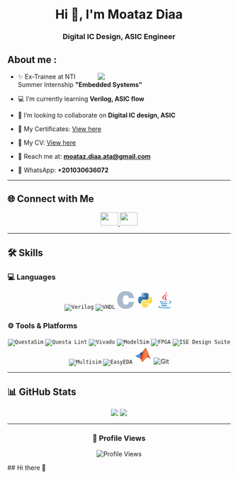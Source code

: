 <h1 align="center">Hi 👋, I'm Moataz Diaa</h1>
<h3 align="center">Digital IC Design, ASIC Engineer</h3>

<p align="center">
  <!-- You can put your logo here -->
  <!-- <img src="your-logo.png" alt="Moataz Diaa Logo" width="120"/> -->
</p>

## About me :

<picture> <img align="right" src="https://clipart-library.com/img/2091643.gif" width="300px"> </picture>

- ✨ Ex-Trainee at NTI Summer Internship **"Embedded Systems"**

- 💻 I’m currently learning **Verilog, ASIC flow**

- 🤝 I’m looking to collaborate on **Digital IC design, ASIC**

- 📌 My Certificates: [View here](https://drive.google.com/drive/folders/1EXcDUDOA5Gd6ly-WVB-8NvqcUjQDBoTD?usp=drive_link)

- 📄 My CV: [View here]([https://drive.google.com/file/d/18Yec9oqWbkkQwG5Paqly4QPIKwUiCCuR/view?usp=drive_link](https://drive.google.com/file/d/1OLjfKuEohXJ0cSkDfdZmSw9zlv2VZYBf/view?usp=drive_link))

- 📢 Reach me at: **moataz.diaa.ata@gmail.com**

- 📱 WhatsApp: **+201030636072**

---

## 🌐 Connect with Me  

<p align="center">
  <a href="https://www.linkedin.com/in/moataz-diaa?utm_source=share&utm_campaign=share_via&utm_content=profile&utm_medium=android_app" target="_blank">
    <img src="https://raw.githubusercontent.com/rahuldkjain/github-profile-readme-generator/master/src/images/icons/Social/linked-in-alt.svg" height="30" width="40" />
  </a>
  <a href="https://wa.me/201030636072" target="_blank">
    <img src="https://img.icons8.com/ios-filled/50/25D366/whatsapp--v1.png" height="30" width="40" />
  </a>
</p>  

---

## 🛠 Skills  

### 💻 Languages  
<p align="center">
  <code><img src="verilog.png" alt="Verilog" width="40" height="40"/></code>
  <code><img src="vhdl.png" alt="VHDL" width="40" height="40"/></code>
  <code><img src="https://raw.githubusercontent.com/devicons/devicon/master/icons/c/c-original.svg" width="40" height="40" /></code>
  <code><img src="https://raw.githubusercontent.com/devicons/devicon/master/icons/python/python-original.svg" width="40" height="40"/></code>
  <code><img src="https://raw.githubusercontent.com/devicons/devicon/master/icons/java/java-original.svg" width="40" height="40"/></code>
</p>  

### ⚙ Tools & Platforms  
<p align="center">
  <code><img src="QuestaSim.png" alt="QuestaSim" width="40" height="40"/></code>
  <code><img src="Questa-Lint.png" alt="Questa Lint" width="40" height="40"/></code>
  <code><img src="Vivado.png" alt="Vivado" width="40" height="40"/></code>
  <code><img src="ModelSim.png" alt="ModelSim" width="40" height="40"/></code>
  <code><img src="FPGA.png" alt="FPGA" width="40" height="40"/></code>
  <code><img src="ise.png" alt="ISE Design Suite" width="40" height="40"/></code>
  <code><img src="multi.png" alt="Multisim" width="40" height="40"/></code>
  <code><img src="easyeda-thumbnail.png" alt="EasyEDA" width="40" height="40"/></code>
  <code><img src="https://raw.githubusercontent.com/devicons/devicon/master/icons/matlab/matlab-original.svg" alt="MATLAB" width="40" height="40"/></code>
  <img src="https://user-images.githubusercontent.com/64439609/212556802-77a65ec1-aa71-4272-b603-1a57d1914678.png" width="40" height="40" alt="Git"/>
</p>  

---

## 📊 GitHub Stats  

<p align="center">
  <img src="https://github-readme-stats.vercel.app/api?username=Moataz-Diaa&show_icons=true&theme=tokyonight" height="180px"/>
  <img src="https://github-readme-stats.vercel.app/api/top-langs/?username=Moataz-Diaa&layout=compact&theme=tokyonight" height="180px"/>
</p>

--- 
<h3 align="center">👀 Profile Views</h3>

<p align="center">
  <img src="https://komarev.com/ghpvc/?username=Moataz-Diaa&style=for-the-badge" alt="Profile Views" />
</p>
## Hi there 👋

<!--
**MoatazDiaaAta/MoatazDiaaAta** is a ✨ _special_ ✨ repository because its `README.md` (this file) appears on your GitHub profile.

Here are some ideas to get you started:

- 🔭 I’m currently working on ...
- 🌱 I’m currently learning ...
- 👯 I’m looking to collaborate on ...
- 🤔 I’m looking for help with ...
- 💬 Ask me about ...
- 📫 How to reach me: ...
- 😄 Pronouns: ...
- ⚡ Fun fact: ...
-->
